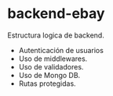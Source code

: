 # backend-ebay

Estructura logica de backend. 

- Autenticación de usuarios
- Uso de middlewares.
- Uso de validadores.
- Uso de Mongo DB.
- Rutas protegidas.


